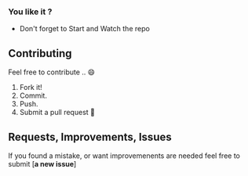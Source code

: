 ### You like it ?
- Don't forget to Start and Watch the repo 

## Contributing
Feel free to contribute .. :smile:

1. Fork it!
2. Commit.
3. Push.
4. Submit a pull request :slightly_smiling_face:

## Requests, Improvements, Issues

If you found a mistake, or want improvemenents are needed feel free to submit [**a new issue**]
